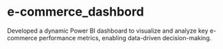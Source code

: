 # e-commerce_dashbord
Developed a dynamic Power BI dashboard to visualize and analyze key e-commerce performance metrics, enabling data-driven decision-making.
